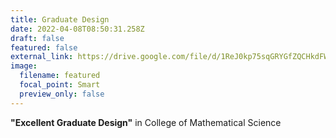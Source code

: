 ```yaml
---
title: Graduate Design
date: 2022-04-08T08:50:31.258Z
draft: false
featured: false
external_link: https://drive.google.com/file/d/1ReJ0kp75sqGRYGfZQCHkdFWk35VkTRdb/view?usp=sharing
image:
  filename: featured
  focal_point: Smart
  preview_only: false
---
```

**"Excellent Graduate Design"** in College of Mathematical Science